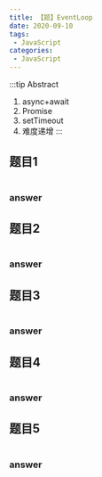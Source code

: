 ```yaml
---
title: 【题】EventLoop
date: 2020-09-10
tags:
 - JavaScript
categories: 
 - JavaScript
---
```


:::tip Abstract
1. async+await
2. Promise
3. setTimeout
4. 难度递增
:::

<!-- more -->

## 题目1

```java

```

### answer



## 题目2

```java

```

### answer



## 题目3

```java

```

### answer



## 题目4

```java

```

### answer



## 题目5

```java

```

### answer



 